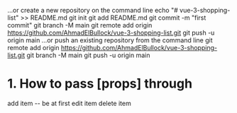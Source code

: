 …or create a new repository on the command line
echo "# vue-3-shopping-list" >> README.md
git init
git add README.md
git commit -m "first commit"
git branch -M main
git remote add origin https://github.com/AhmadElBullock/vue-3-shopping-list.git
git push -u origin main
…or push an existing repository from the command line
git remote add origin https://github.com/AhmadElBullock/vue-3-shopping-list.git
git branch -M main
git push -u origin main

# 1. How to pass [props] through <router-link>

add item -- be at first
edit item
delete item


